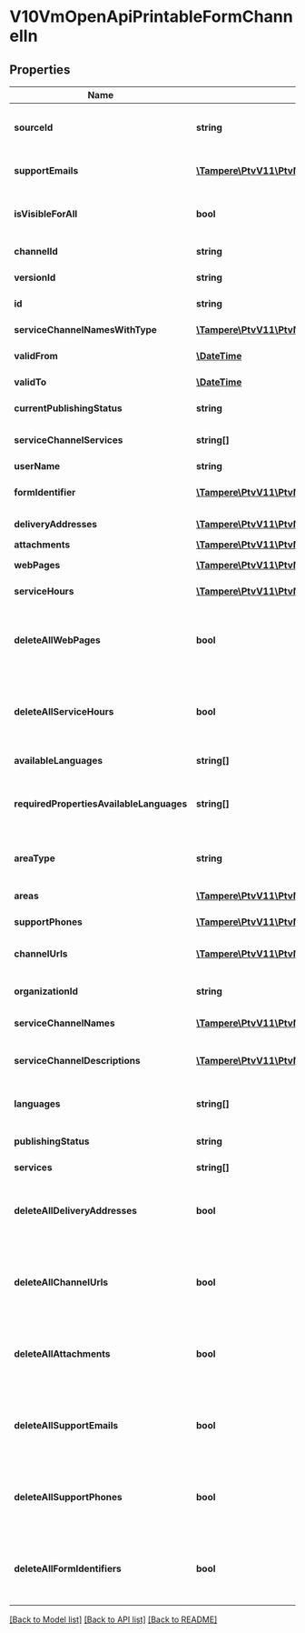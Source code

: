 # V10VmOpenApiPrintableFormChannelIn

## Properties
Name | Type | Description | Notes
------------ | ------------- | ------------- | -------------
**sourceId** | **string** | External system identifier for this service channel. User needs to be logged in to be able to get/set value. | [optional] 
**supportEmails** | [**\Tampere\PtvV11\PtvModel\VmOpenApiLanguageItem[]**](VmOpenApiLanguageItem.md) | List of support email addresses for the service channel. (Max.Length: 100). | [optional] 
**isVisibleForAll** | **bool** | Indicates if channel can be used (referenced within services) by other users from other organizations. | [optional] 
**channelId** | **string** | Gets or sets the special channel identifier. | [optional] 
**versionId** | **string** | The identifier for current version. | [optional] 
**id** | **string** | PTV identifier for the service channel. | [optional] 
**serviceChannelNamesWithType** | [**\Tampere\PtvV11\PtvModel\VmOpenApiLocalizedListItem[]**](VmOpenApiLocalizedListItem.md) | Localized list of service channel names. | [optional] 
**validFrom** | [**\DateTime**](\DateTime.md) | Date when item should be published. | [optional] 
**validTo** | [**\DateTime**](\DateTime.md) | Date when item should be archived. | [optional] 
**currentPublishingStatus** | **string** | Current version publishing status. | [optional] 
**serviceChannelServices** | **string[]** | Internal property for adding service relations for a service channel. | [optional] 
**userName** | **string** | User name. | [optional] 
**formIdentifier** | [**\Tampere\PtvV11\PtvModel\VmOpenApiLanguageItem[]**](VmOpenApiLanguageItem.md) | List of localized form identifiers. One per language. (Max.Length: 100). | [optional] 
**deliveryAddresses** | [**\Tampere\PtvV11\PtvModel\V8VmOpenApiAddressDeliveryIn[]**](V8VmOpenApiAddressDeliveryIn.md) | Gets or sets the delivery addresses. | [optional] 
**attachments** | [**\Tampere\PtvV11\PtvModel\VmOpenApiAttachment[]**](VmOpenApiAttachment.md) | List of attachments. | [optional] 
**webPages** | [**\Tampere\PtvV11\PtvModel\V9VmOpenApiWebPage[]**](V9VmOpenApiWebPage.md) | List of service channel web pages. | [optional] 
**serviceHours** | [**\Tampere\PtvV11\PtvModel\V11VmOpenApiServiceHour[]**](V11VmOpenApiServiceHour.md) | List of service channel service hours. | [optional] 
**deleteAllWebPages** | **bool** | Set to true to delete all existing web pages for the service channel. The WebPages collection should be empty when this property is set to true. | [optional] 
**deleteAllServiceHours** | **bool** | Set to true to delete all existing service hours for the service channel. The ServiceHours collection should be empty when this property is set to true. | [optional] 
**availableLanguages** | **string[]** | Gets or sets available languages | [optional] 
**requiredPropertiesAvailableLanguages** | **string[]** | Internal property to check the languages within required lists: ServiceChannelNames, ServiceChannelDescriptions  and ChannelUrls lists. | [optional] 
**areaType** | **string** | Area type. Possible values are: Nationwide, NationwideExceptAlandIslands or LimitedType. | [optional] 
**areas** | [**\Tampere\PtvV11\PtvModel\VmOpenApiAreaIn[]**](VmOpenApiAreaIn.md) | List of areas. List can contain different types of areas. | [optional] 
**supportPhones** | [**\Tampere\PtvV11\PtvModel\V4VmOpenApiPhone[]**](V4VmOpenApiPhone.md) | List of support phone numbers for the service channel. | [optional] 
**channelUrls** | [**\Tampere\PtvV11\PtvModel\VmOpenApiLocalizedListItem[]**](VmOpenApiLocalizedListItem.md) | List of localized urls. Possible type values are: PDF, DOC, Excel. | 
**organizationId** | **string** | PTV organization identifier of organization responsible for this channel. | 
**serviceChannelNames** | [**\Tampere\PtvV11\PtvModel\VmOpenApiLanguageItem[]**](VmOpenApiLanguageItem.md) | List of localized service channel names. | 
**serviceChannelDescriptions** | [**\Tampere\PtvV11\PtvModel\VmOpenApiLocalizedListItem[]**](VmOpenApiLocalizedListItem.md) | List of localized service channel descriptions. Possible type values are: Description, Summary. | 
**languages** | **string[]** | List of languages the service channel is available in (two letter language code). | 
**publishingStatus** | **string** | Service channel publishing status. Values: Draft or Published. | 
**services** | **string[]** | List of related services (GUID). | [optional] 
**deleteAllDeliveryAddresses** | **bool** | Set to true to delete all existing delivery addresses for the service channel. The DeliveryAddresses should be empty when this property is set to true. | [optional] 
**deleteAllChannelUrls** | **bool** | Set to true to delete all existing channel urls for the service channel. The ChannelUrls collection should be empty when this property is set to true. | [optional] 
**deleteAllAttachments** | **bool** | Set to true to delete all existing attachments for the service channel. The Attachments collection should be empty when this property is set to true. | [optional] 
**deleteAllSupportEmails** | **bool** | Set to true to delete all existing support email addresses for the service channel. The SupportEmails collection should be empty when this property is set to true. | [optional] 
**deleteAllSupportPhones** | **bool** | Set to true to delete all existing support phone numbers for the service channel. The SupportPhones collection should be empty when this property is set to true. | [optional] 
**deleteAllFormIdentifiers** | **bool** | Set to true to delete all existing form identifiers for the service channel. The form identifiers collection should be empty when this property is set to true. | [optional] 

[[Back to Model list]](../../README.md#documentation-for-models) [[Back to API list]](../../README.md#documentation-for-api-endpoints) [[Back to README]](../../README.md)

